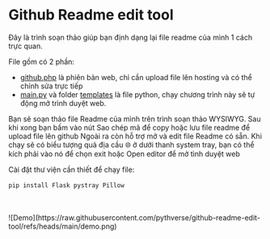 # Github Readme edit tool

Đây là trình soạn thảo giúp bạn định dạng lại file readme của mình 1 cách trực quan.

File gồm có 2 phần:

* [github.php](https://github.com/pythverse/github-readme-edit-tool/blob/main/github.php "github.php") là phiên bản web, chỉ cần upload file lên hosting và có thể chỉnh sửa trực tiếp
* [main.py](https://github.com/pythverse/github-readme-edit-tool/blob/main/main.py "main.py") và folder [templates](https://github.com/pythverse/github-readme-edit-tool/tree/main/templates "templates") là file python, chạy chương trình này sẽ tự động mở trình duyệt web.

Bạn sẽ soạn thảo file Readme của mình trên trình soạn thảo WYSIWYG. Sau khi xong bạn bấm vào nút Sao chép mã để copy hoặc lưu file readme để upload file lên github
Ngoài ra còn hỗ trợ mở và edit file Readme có sẵn.
Khi chạy sẽ có biểu tượng quả địa cầu 🌐 ở dưới thanh system tray, bạn có thể kích phải vào nó để chọn exit hoặc Open editor để mở tình duyệt web

Cài đặt thư viện cần thiết để chạy file:

```Code
pip install Flask pystray Pillow
```


<br>
<br>
![Demo](https://raw.githubusercontent.com/pythverse/github-readme-edit-tool/refs/heads/main/demo.png)
